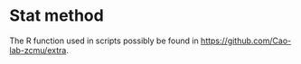 # Stat method

The R function used in scripts possibly be found in <https://github.com/Cao-lab-zcmu/extra>.
